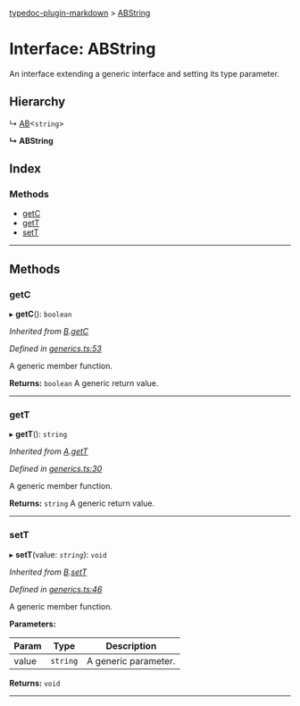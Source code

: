 [typedoc-plugin-markdown](../README.md) > [ABString](../interfaces/abstring.md)

# Interface: ABString

An interface extending a generic interface and setting its type parameter.

## Hierarchy

↳  [AB](ab.md)<`string`>

**↳ ABString**

## Index

### Methods

* [getC](abstring.md#markdown-header-getc)
* [getT](abstring.md#markdown-header-gett)
* [setT](abstring.md#markdown-header-sett)

---

## Methods

###  getC

▸ **getC**(): `boolean`

*Inherited from [B](b.md).[getC](b.md#markdown-header-getc)*

*Defined in [generics.ts:53](https://bitbucket.org/owner/repository_name/src/master/src/generics.ts?fileviewer&amp;#x3D;file-view-default#generics.ts-53)*

A generic member function.

**Returns:** `boolean`
A generic return value.

___

###  getT

▸ **getT**(): `string`

*Inherited from [A](a.md).[getT](a.md#markdown-header-gett)*

*Defined in [generics.ts:30](https://bitbucket.org/owner/repository_name/src/master/src/generics.ts?fileviewer&amp;#x3D;file-view-default#generics.ts-30)*

A generic member function.

**Returns:** `string`
A generic return value.

___

###  setT

▸ **setT**(value: *`string`*): `void`

*Inherited from [B](b.md).[setT](b.md#markdown-header-sett)*

*Defined in [generics.ts:46](https://bitbucket.org/owner/repository_name/src/master/src/generics.ts?fileviewer&amp;#x3D;file-view-default#generics.ts-46)*

A generic member function.

**Parameters:**

| Param | Type | Description |
| ------ | ------ | ------ |
| value | `string` |  A generic parameter. |

**Returns:** `void`

___

